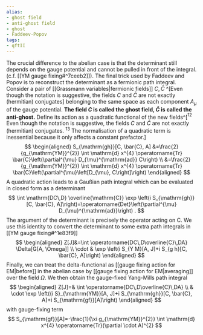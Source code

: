 ```yaml
---
alias:
- ghost field
- anti-ghost field
- ghost
- Faddeev-Popov
tags:
- qftII
---
```


The crucial difference to the abelian case is that the determinant still depends on the gauge potential and cannot be pulled in front of the integral. (c.f. [[YM gauge fixing#^7ceeb2]]). The final trick used by Faddeev and Popov is to reconstruct the determinant as a fermionic path integral. Consider a pair of [[Grassmann variables|fermionic fields]] $C, \bar{C}$ ^[Even though the notation is suggestive, the fields $C$ and $\bar{C}$ are not exactly (hermitian) conjugates] belonging to the same space as each component $A_{\mu}$ of the gauge potential. **The field $C$ is called the ghost field, $\bar{C}$ is called the anti-ghost.** Define its action as a quadratic functional of the new fields^[${ }^{12}$ Even though the notation is suggestive, the fields $C$ and $\bar{C}$ are not exactly (hermitian) conjugates.
${ }^{13}$ The normalisation of a quadratic term is inessential because it only affects a constant prefactor.]
$$
\begin{aligned}
S_{\mathrm{gh}}[C, \bar{C}, A] &=\frac{2}{g_{\mathrm{YM}}^{2}} \int \mathrm{d} x^{4} \operatorname{Tr} \bar{C}\left(\partial^{\mu} D_{\mu}^{\mathrm{ad}} C\right) \\
&=\frac{2}{g_{\mathrm{YM}}^{2}} \int \mathrm{d} x^{4} \operatorname{Tr} \bar{C}\left(\partial^{\mu}\left[D_{\mu}, C\right]\right)
\end{aligned}
$$
A quadratic action leads to a Gaußian path integral which can be evaluated in closed form as a determinant
$$
\int \mathrm{DC\,D} \overline{\mathrm{C}} \exp \left(i S_{\mathrm{gh}}[C, \bar{C}, A]\right)=\operatorname{Det}\left(\partial^{\mu} D_{\mu}^{\mathrm{ad}}\right) .
$$
The argument of the determinant is precisely the operator acting on C. We use this identity to convert the determinant to some extra path integrals in [[YM gauge fixing#^1e83f9]]
$$
\begin{aligned}
Z[J]&=\int \operatorname{DC\,D\overline{C}\,DA}  \Delta[G[A, \Omega]]   \\
\cdot & \exp \left(i S_{Y M}[A, J]+i S_{g h}[C, \bar{C}, A]\right)
\end{aligned}
$$
Finally, we can treat the delta-functional as [[gauge fixing action for EM|before]] in the abelian case  by [[gauge fixing action for EM|averaging]] over the field $\Omega$. We then obtain the gauge-fixed Yang-Mills path integral
$$
\begin{aligned}
Z[J]=& \int \operatorname{DC\,D\overline{C}\,DA} \\
& \cdot \exp \left({i S}_{\mathrm{YM}}[A, J]+i S_{\mathrm{gh}}[C, \bar{C}, A]+i S_{\mathrm{gf}}[A]\right)
\end{aligned}
$$
with gauge-fixing term
$$
S_{\mathrm{gf}}[A]=-\frac{1}{\xi g_{\mathrm{YM}}^{2}} \int \mathrm{d} x^{4} \operatorname{Tr}(\partial \cdot A)^{2}
$$
